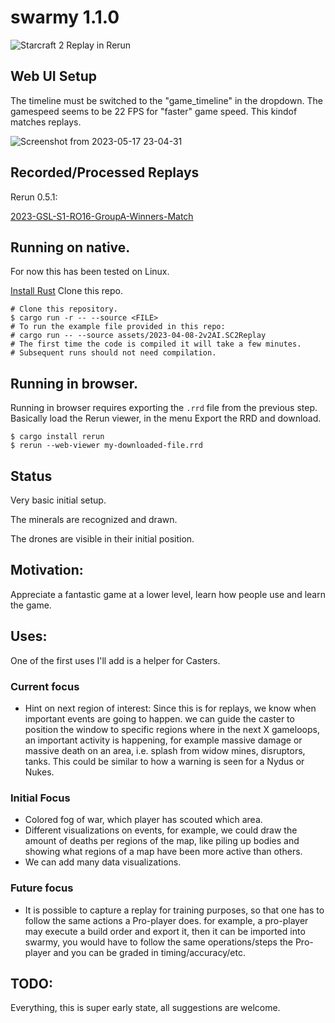 # swarmy 1.1.0

![Starcraft 2 Replay in Rerun](https://user-images.githubusercontent.com/873436/231281746-40fde3f1-fec6-49fe-8cf1-5fbd197589b7.png)

## Web UI Setup

The timeline must be switched to the "game_timeline" in the dropdown.
The gamespeed seems to be 22 FPS for "faster" game speed. This kindof matches replays.

![Screenshot from 2023-05-17 23-04-31](https://github.com/sebosp/swarmy/assets/873436/d18cec98-98d5-485f-90ad-075e5389db03)


## Recorded/Processed Replays

Rerun 0.5.1:

[2023-GSL-S1-RO16-GroupA-Winners-Match](https://sebosp.github.io/swarmy/public/0.5.1/2023-GSL-S1-RO16-GroupA-Winners-Match.html?url=https://sebosp.github.io/swarmy/public/0.5.1/assets/2023-GSL-S1-RO16-GroupA-Winners-Match.rrd)

## Running on native.

For now this has been tested on Linux.

[Install Rust](https://www.rust-lang.org/tools/install)
Clone this repo.

```shell
# Clone this repository.
$ cargo run -r -- --source <FILE>
# To run the example file provided in this repo:
# cargo run -- --source assets/2023-04-08-2v2AI.SC2Replay
# The first time the code is compiled it will take a few minutes.
# Subsequent runs should not need compilation.
```

## Running in browser.

Running in browser requires exporting the `.rrd` file from the previous step.
Basically load the Rerun viewer, in the menu Export the RRD and download.

```shell
$ cargo install rerun
$ rerun --web-viewer my-downloaded-file.rrd
```

## Status
Very basic initial setup.

The minerals are recognized and drawn.

The drones are visible in their initial position.

## Motivation:

Appreciate a fantastic game at a lower level, learn how people use and learn the game.

## Uses:

One of the first uses I'll add is a helper for Casters.

### Current focus
- Hint on next region of interest: Since this is for replays, we know when important events are going to happen.
  we can guide the caster to position the window to specific regions where in the next X gameloops, an important
  activity is happening, for example massive damage or massive death on an area, i.e. splash from widow mines, disruptors, tanks.
  This could be similar to how a warning is seen for a Nydus or Nukes.

### Initial Focus
- Colored fog of war, which player has scouted which area.
- Different visualizations on events, for example, we could draw the amount of deaths per regions of the map, like piling up bodies
  and showing what regions of a map have been more active than others.
- We can add many data visualizations.

### Future focus
- It is possible to capture a replay for training purposes, so that one has to follow the same actions a Pro-player does.
  for example, a pro-player may execute a build order and export it, then it can be imported into swarmy,
  you would have to follow the same operations/steps the Pro-player and you can be graded in timing/accuracy/etc.

## TODO:
Everything, this is super early state, all suggestions are welcome.
